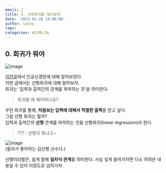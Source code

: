 ```yaml
---
emoji: 🔮
title: 4. 선형회귀를 찢어보자
date: '2023-01-28 10:00:00'
author: tanny
tags: 
categories: AI/ML/DL
---
```


## 0. 회귀가 뭐야
![image](https://user-images.githubusercontent.com/121401159/215163818-4b204570-e3e1-42fd-a655-dfbcc48a5c64.png)<br>

[이전글](https://tannybrown.github.io/ai/4/)에서 인공신경망에 대해 알아보았다. <br>
이번 글에서는 선형회귀에 대해 알아보자. <br>
회귀는 '입력과 출력간의 관계를 파악하는 것'을 의미한다.<br>
> 회귀를 왜 해야하나요?

우린 회귀를 통해, **처음보는 입력에 대해서 적절한 출력**을 얻고 싶다.<br>
그럼 선형 회귀는 뭘까?<br>
입력과 출력간의 **선형** 관계를 파악하는 것을 선형회귀(linear regression)라 한다. <br>
> ??? : 선형이 뭐냐고~


![image](https://user-images.githubusercontent.com/121401159/215164579-8973c8fe-ce9c-4f18-aaa8-f94cca213e4d.png)<br>
(필자가 좋아하는 김선형 선수다.)<br>

선형이라함은, 쉽게 말해 **일차식 관계**를 의미한다. 사실 깊게 들어가자면 다소 어려운 내용일 수 있어 이정도로 넘어가자. <br>

